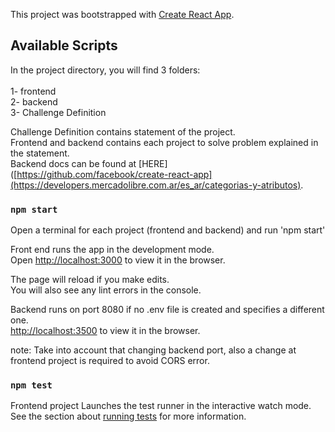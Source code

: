 This project was bootstrapped with [Create React App](https://github.com/facebook/create-react-app).

## Available Scripts

In the project directory, you will find 3 folders:<br /><br />
  1- frontend<br />
  2- backend<br />
  3- Challenge Definition<br />

Challenge Definition contains statement of the project. <br />
Frontend and backend contains each project to solve problem explained in the statement. <br />
Backend docs can be found at [HERE]([https://github.com/facebook/create-react-app](https://developers.mercadolibre.com.ar/es_ar/categorias-y-atributos). <br />

### `npm start`
Open a terminal for each project (frontend and backend) and run 'npm start' 

Front end runs the app in the development mode.<br />
Open [http://localhost:3000](http://localhost:3000) to view it in the browser.

The page will reload if you make edits.<br />
You will also see any lint errors in the console.

Backend runs on port 8080 if no .env file is created and specifies a different one. <br />
[http://localhost:3500](http://localhost:3000) to view it in the browser.

note: Take into account that changing backend port, also a change at frontend project is required to avoid CORS error.

### `npm test`

Frontend project
Launches the test runner in the interactive watch mode.<br />
See the section about [running tests](https://facebook.github.io/create-react-app/docs/running-tests) for more information.

